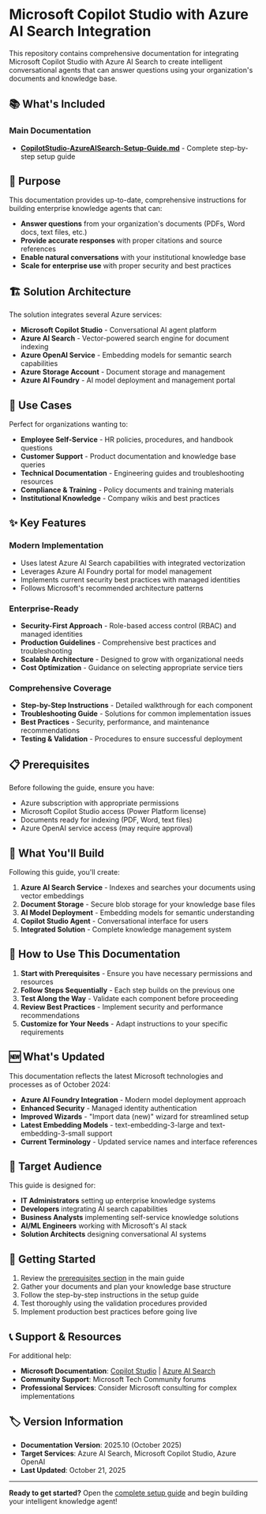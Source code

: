 # Microsoft Copilot Studio with Azure AI Search Integration

This repository contains comprehensive documentation for integrating Microsoft Copilot Studio with Azure AI Search to create intelligent conversational agents that can answer questions using your organization's documents and knowledge base.

## 📚 What's Included

### Main Documentation
- **[CopilotStudio-AzureAISearch-Setup-Guide.md](./CopilotStudio-AzureAISearch-Setup-Guide.md)** - Complete step-by-step setup guide

## 🎯 Purpose

This documentation provides up-to-date, comprehensive instructions for building enterprise knowledge agents that can:

- **Answer questions** from your organization's documents (PDFs, Word docs, text files, etc.)
- **Provide accurate responses** with proper citations and source references  
- **Enable natural conversations** with your institutional knowledge base
- **Scale for enterprise use** with proper security and best practices

## 🏗️ Solution Architecture

The solution integrates several Azure services:

- **Microsoft Copilot Studio** - Conversational AI agent platform
- **Azure AI Search** - Vector-powered search engine for document indexing
- **Azure OpenAI Service** - Embedding models for semantic search capabilities
- **Azure Storage Account** - Document storage and management
- **Azure AI Foundry** - AI model deployment and management portal

## 🚀 Use Cases

Perfect for organizations wanting to:

- **Employee Self-Service** - HR policies, procedures, and handbook questions
- **Customer Support** - Product documentation and knowledge base queries
- **Technical Documentation** - Engineering guides and troubleshooting resources
- **Compliance & Training** - Policy documents and training materials
- **Institutional Knowledge** - Company wikis and best practices

## ✨ Key Features

### Modern Implementation
- Uses latest Azure AI Search capabilities with integrated vectorization
- Leverages Azure AI Foundry portal for model management
- Implements current security best practices with managed identities
- Follows Microsoft's recommended architecture patterns

### Enterprise-Ready
- **Security-First Approach** - Role-based access control (RBAC) and managed identities
- **Production Guidelines** - Comprehensive best practices and troubleshooting
- **Scalable Architecture** - Designed to grow with organizational needs
- **Cost Optimization** - Guidance on selecting appropriate service tiers

### Comprehensive Coverage
- **Step-by-Step Instructions** - Detailed walkthrough for each component
- **Troubleshooting Guide** - Solutions for common implementation issues
- **Best Practices** - Security, performance, and maintenance recommendations
- **Testing & Validation** - Procedures to ensure successful deployment

## 📋 Prerequisites

Before following the guide, ensure you have:

- Azure subscription with appropriate permissions
- Microsoft Copilot Studio access (Power Platform license)
- Documents ready for indexing (PDF, Word, text files)
- Azure OpenAI service access (may require approval)

## 🔧 What You'll Build

Following this guide, you'll create:

1. **Azure AI Search Service** - Indexes and searches your documents using vector embeddings
2. **Document Storage** - Secure blob storage for your knowledge base files
3. **AI Model Deployment** - Embedding models for semantic understanding
4. **Copilot Studio Agent** - Conversational interface for users
5. **Integrated Solution** - Complete knowledge management system

## 📖 How to Use This Documentation

1. **Start with Prerequisites** - Ensure you have necessary permissions and resources
2. **Follow Steps Sequentially** - Each step builds on the previous one
3. **Test Along the Way** - Validate each component before proceeding
4. **Review Best Practices** - Implement security and performance recommendations
5. **Customize for Your Needs** - Adapt instructions to your specific requirements

## 🆕 What's Updated

This documentation reflects the latest Microsoft technologies and processes as of October 2024:

- **Azure AI Foundry Integration** - Modern model deployment approach
- **Enhanced Security** - Managed identity authentication
- **Improved Wizards** - "Import data (new)" wizard for streamlined setup
- **Latest Embedding Models** - text-embedding-3-large and text-embedding-3-small support
- **Current Terminology** - Updated service names and interface references

## 🎯 Target Audience

This guide is designed for:

- **IT Administrators** setting up enterprise knowledge systems
- **Developers** integrating AI search capabilities
- **Business Analysts** implementing self-service knowledge solutions
- **AI/ML Engineers** working with Microsoft's AI stack
- **Solution Architects** designing conversational AI systems

## 🤝 Getting Started

1. Review the [prerequisites section](./CopilotStudio-AzureAISearch-Setup-Guide.md#prerequisites) in the main guide
2. Gather your documents and plan your knowledge base structure
3. Follow the step-by-step instructions in the setup guide
4. Test thoroughly using the validation procedures provided
5. Implement production best practices before going live

## 📞 Support & Resources

For additional help:

- **Microsoft Documentation**: [Copilot Studio](https://docs.microsoft.com/copilot-studio/) | [Azure AI Search](https://docs.microsoft.com/azure/search/)
- **Community Support**: Microsoft Tech Community forums
- **Professional Services**: Consider Microsoft consulting for complex implementations

## 🏷️ Version Information

- **Documentation Version**: 2025.10 (October 2025)
- **Target Services**: Azure AI Search, Microsoft Copilot Studio, Azure OpenAI
- **Last Updated**: October 21, 2025

---

**Ready to get started?** Open the [complete setup guide](./CopilotStudio-AzureAISearch-Setup-Guide.md) and begin building your intelligent knowledge agent!